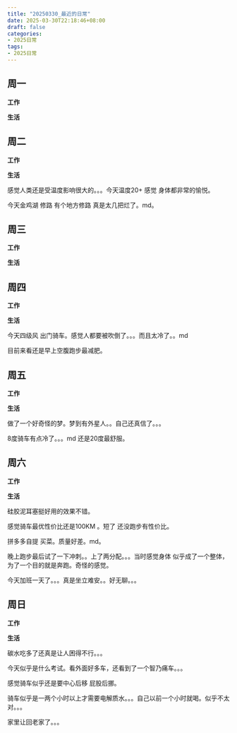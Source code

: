 ```yaml
---
title: "20250330_最近的日常"
date: 2025-03-30T22:18:46+08:00
draft: false
categories:
- 2025日常
tags:
- 2025日常
---
```



## 周一

**工作**



**生活**


## 周二

**工作**



**生活**

感觉人类还是受温度影响很大的。。。今天温度20+ 感觉 身体都非常的愉悦。

今天金鸡湖 修路 有个地方修路 真是太几把烂了。md。

## 周三


**工作**



**生活**


## 周四


**工作**



**生活**

今天四级风 出门骑车。感觉人都要被吹倒了。。。而且太冷了。。md

目前来看还是早上空腹跑步最减肥。

## 周五


**工作**



**生活**


做了一个好奇怪的梦。梦到有外星人。。自己还真信了。。。

8度骑车有点冷了。。。md 还是20度最舒服。


## 周六


**工作**



**生活**

硅胶泥耳塞挺好用的效果不错。

感觉骑车最优性价比还是100KM 。短了 还没跑步有性价比。

拼多多自提 买菜。质量好差。md。

晚上跑步最后试了一下冲刺。。上了两分配。。。当时感觉身体 似乎成了一个整体，为了一个目的就是奔跑。奇怪的感觉。

今天加班一天了。。。真是坐立难安。。好无聊。。。



## 周日


**工作**



**生活**



碳水吃多了还真是让人困得不行。。。

今天似乎是什么考试。看外面好多车，还看到了一个智乃痛车。。。

感觉骑车似乎还是要中心后移 屁股后挪。


骑车似乎是一两个小时以上才需要电解质水。。。自己以前一个小时就喝。似乎不太对。。。

家里让回老家了。。。
